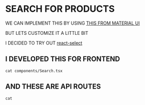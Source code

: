 # SEARCH FOR PRODUCTS

WE CAN IMPLEMENT THIS BY USING [THIS FROM MATERIAL UI](https://material-ui.com/components/autocomplete/#autocomplete)

BUT LETS CUSTOMIZE IT A LITTLE BIT

I DECIDED TO TRY OUT [react-select](https://react-select.com/home#getting-started)

## I DEVELOPED THIS FOR FRONTEND

```
cat components/Search.tsx
```

## AND THESE ARE API ROUTES

```
cat
```


